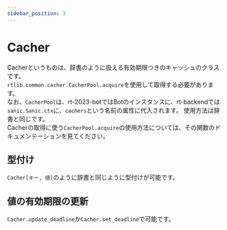 ```yaml
---
sidebar_position: 3
---
```


# Cacher
Cacherというものは、辞書のように扱える有効期限つきのキャッシュのクラスです。  
`rtlib.common.cacher.CacherPool.acquire`を使用して取得する必要があります。  
なお、`CacherPool`は、rt-2023-botではBotのインスタンスに、rt-backendでは`sanic.Sanic.ctx`に、`cachers`という名前の属性に代入されます。
使用方法は辞書と同じです。  
Cacherの取得に使う`CacherPool.acquire`の使用方法については、その関数のドキュメンテーションを見てください。

## 型付け
`Cacher[キー, 値]`のように辞書と同じように型付けが可能です。

## 値の有効期限の更新
`Cacher.update_deadline`か`Cacher.set_deadline`で可能です。